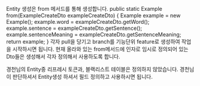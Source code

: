 Entity 생성은 from 메서드를 통해 생성합니다.
   public static Example from(ExampleCreateDto exampleCreateDto) {
        Example example = new Example();
        example.word = exampleCreateDto.getWord();
        example.sentence = exampleCreateDto.getSentence();
        example.sentenceMeaning = exampleCreateDto.getSentenceMeaning;
        return example;
    }
각자 pull을 당기고 branch를 기능단위 feature로 생성하여 작업을 시작하시면 됩니다.
현재 올라와 있는 from메서드에 인자로 임시로 정의되어 있는 Dto들은 생성해서 각자 정의해서 사용하도록 합니다.

경천님의 Entity중 리프레시 토큰과, 블랙리스트 테이블은 정의하지 않았습니다. 경천님이 판단하셔서 Entity생성 하셔서 필드 정의하고 사용하시면 됩니다.
